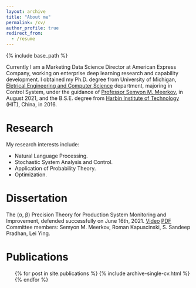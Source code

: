 ```yaml
---
layout: archive
title: "About me"
permalink: /cv/
author_profile: true
redirect_from:
  - /resume
---
```


{% include base_path %}

Currently I am a Marketing Data Science Director at American Express Company, working on enterprise deep learning research and capability development. I obtained my Ph.D. degree from University of Michigan, [Eletrical Engineering and Computer Science](https://eecs.engin.umich.edu/) department, majoring in Control System, under the guidance of [Professor Semyon M. Meerkov](https://eecs.engin.umich.edu/people/meerkov-semyon-m/), in August 2021, and the B.S.E. degree from [Harbin Institute of Technology](http://en.hit.edu.cn/) (HIT), China, in 2016.

Research
======
My research interests include:
* Natural Language Processing.
* Stochastic System Analysis and Control.
* Application of Probability Theory.
* Optimization.
  
Dissertation
======
The (&alpha;, &beta;) Precision Theory for Production System Monitoring and Improvement, defended successfully on June 16th, 2021. [Video](https://www.youtube.com/watch?v=bXkVGuTwRiY&t=1558s) [PDF](https://deepblue.lib.umich.edu/bitstream/handle/2027.42/169726/kangliu_1.pdf?sequence=1) Committee members: Semyon M. Meerkov, Roman Kapuscinski, S. Sandeep Pradhan, Lei Ying.

Publications
======
  <ul>{% for post in site.publications %}
    {% include archive-single-cv.html %}
  {% endfor %}</ul>
